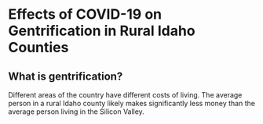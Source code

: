 # Effects of COVID-19 on Gentrification in Rural Idaho Counties

## What is gentrification?

Different areas of the country have different costs of living.  The average person in a rural Idaho county likely makes significantly less money than the average person living in the Silicon Valley.
